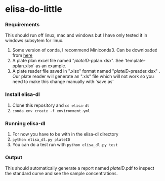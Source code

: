 # elisa-do-little

### Requirements

This should run off linux, mac and windows but I have only tested it in windows subsytem for linux.

1. Some version of conda, I recommend Miniconda3. Can be downloaded from [here](https://docs.conda.io/en/latest/miniconda.html)
2. A plate plan excel file named "*plateID*-pplan.xlsx". See 'template-pplan.xlsx' as an example.
3. A plate reader file saved in ".xlsx" format named "*plateID*-preader.xlsx" . Our plate reader will generate an ".xls" file which will not work so you need to make this change manually with 'save as'

### Install elisa-dl 

1. Clone this repository and ``cd elisa-dl``
2. ``conda env create -f environment.yml``

### Running elisa-dl

1. For now you have to be with in the elisa-dl directory
2. ``python elisa_dl.py plateID``
3. You can do a test run with ``python elisa_dl.py test``

### Output
This should automatically generate a report named *plateID*.pdf to inspect the standard curve and see the sample concentrations.
